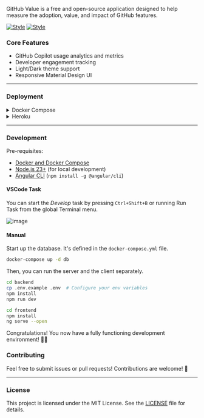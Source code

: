 GitHub Value is a free and open-source application designed to help measure the adoption, value, and impact of GitHub features.

[![Style](https://github.com/user-attachments/assets/09c494cd-fbdb-4b8e-9cb3-696371e9487a)](https://github.com/settings/appearance#gh-dark-mode-only)
[![Style](https://github.com/user-attachments/assets/aca22119-b996-4bd4-b215-63874cce91c1)](https://github.com/settings/appearance#gh-light-mode-only)

### Core Features

- GitHub Copilot usage analytics and metrics
- Developer engagement tracking
- Light/Dark theme support
- Responsive Material Design UI

------------

### Deployment

<details>
  <summary>Docker Compose</summary>

  Install [docker compose](https://docs.docker.com/compose/install/) and run one command.

  ```bash
  docker-compose up
  ```
</details>

<details>
  <summary>Heroku</summary>

  You can deploy the application to [Heroku](https://www.heroku.com/) using the [Heroku CLI](https://devcenter.heroku.com/articles/heroku-cli#install-with-an-installer).

  <b>WARNING: Deploying to Heroku will cost you about $17/month.</b>

  You will need to manually add the [config vars](https://devcenter.heroku.com/articles/config-vars) to the Heroku app. You can also edit config vars from your app’s `Settings` tab in the [Heroku Dashboard](https://dashboard.heroku.com/).

  ```bash
  # Set all config vars
  heroku config:set BASE_URL="https://octodemo-9e26d32b64b8.herokuapp.com"
  heroku config:set GITHUB_APP_ID="1234567"
  heroku config:set GITHUB_APP_INSTALLATION_ID="12345678"
  heroku config:set GITHUB_APP_PRIVATE_KEY="$(cat path/to/secret.key)"
  heroku config:set GITHUB_WEBHOOK_SECRET="secret"
  heroku config:set WEBHOOK_PROXY_URL="https://smee.io/123"

  # Verify that the config vars are set correctly
  heroku config
  ```

  Now login, create a new app, and deploy the application.

  ```bash
  heroku login

  # Set stack to container
  heroku stack:set container -a your-app-name

  # If new app
  heroku create your-app-name

  # Push and deploy
  git push heroku main

  # Check the logs
  heroku logs --tail

  # Check the status of the app
  heroku ps
  ```
</details>

------------

### Development

Pre-requisites:

- [Docker and Docker Compose](https://docs.docker.com/compose/install/)
- [Node.js 23+](https://nodejs.org/en) (for local development)
- [Angular CLI](https://angular.dev/tools/cli/setup-local#install-the-angular-cli) (`npm install -g @angular/cli`)

#### VSCode Task

You can start the *Develop* task by pressing `Ctrl+Shift+B` or running Run Task from the global Terminal menu.

![image](https://github.com/user-attachments/assets/7ae066e7-654b-4569-bacc-652edac1e0b1)

#### Manual

Start up the database. It's defined in the `docker-compose.yml` file.

```bash
docker-compose up -d db
```

Then, you can run the server and the client separately.

```bash
cd backend
cp .env.example .env  # Configure your env variables
npm install
npm run dev
```

```bash
cd frontend
npm install
ng serve --open
```

Congratulations! You now have a fully functioning development environment! 🧑‍💻

### Contributing

Feel free to submit issues or pull requests! Contributions are welcome! 🤗

------------

### License

This project is licensed under the MIT License. See the [LICENSE](./LICENSE) file for details.
